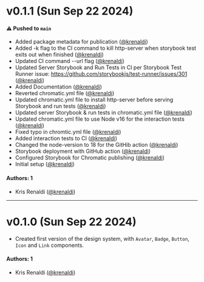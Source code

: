 # v0.1.1 (Sun Sep 22 2024)

#### ⚠️ Pushed to `main`

- Added package metadata for publication ([@krenaldi](https://github.com/krenaldi))
- Added -k flag to the CI command to kill http-server when storybook test exits out when finished ([@krenaldi](https://github.com/krenaldi))
- Updated CI command --url flag ([@krenaldi](https://github.com/krenaldi))
- Updated Server Storybook and Run Tests in CI per Storybook Test Runner issue: https://github.com/storybookjs/test-runner/issues/301 ([@krenaldi](https://github.com/krenaldi))
- Added Documentation ([@krenaldi](https://github.com/krenaldi))
- Reverted chromatic.yml file ([@krenaldi](https://github.com/krenaldi))
- Updated chromatic.yml file to install http-server before serving Storybook and run tests ([@krenaldi](https://github.com/krenaldi))
- Updated server Storybook & run tests in chromatic.yml file ([@krenaldi](https://github.com/krenaldi))
- Updated chromatic.yml file to use Node v16 for the interaction tests ([@krenaldi](https://github.com/krenaldi))
- Fixed typo in chromtic.yml file ([@krenaldi](https://github.com/krenaldi))
- Added interaction tests to CI ([@krenaldi](https://github.com/krenaldi))
- Changed the node-version to 18 for the GitHib action ([@krenaldi](https://github.com/krenaldi))
- Storybook deployment with GitHub action ([@krenaldi](https://github.com/krenaldi))
- Configured Storybook for Chromatic publishing ([@krenaldi](https://github.com/krenaldi))
- Initial setup ([@krenaldi](https://github.com/krenaldi))

#### Authors: 1

- Kris Renaldi ([@krenaldi](https://github.com/krenaldi))

---

# v0.1.0 (Sun Sep 22 2024)

- Created first version of the design system, with `Avatar`, `Badge`, `Button`, `Icon` and `Link` components.

#### Authors: 1

- Kris Renaldi ([@krenaldi](https://github.com/krenaldi))
